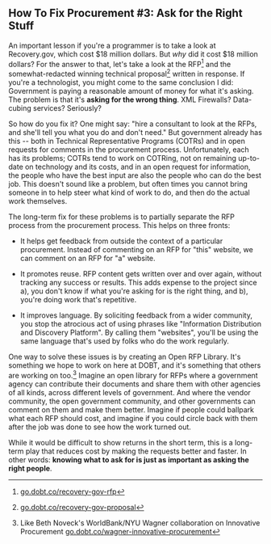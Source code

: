 ## How To Fix Procurement #3: Ask for the Right Stuff

An important lesson if you're a programmer is to take a look at Recovery.gov, which cost $18 million dollars. But *why* did it cost $18 million dollars? For the answer to that, let's take a look at the RFP[^6] and the somewhat-redacted winning technical proposal[^7] written in response. If you're a technologist, you might come to the same conclusion I did: Government is paying a reasonable amount of money for what it's asking. The problem is that it's **asking for the wrong thing**. XML Firewalls? Data-cubing services? Seriously?

So how do you fix it? One might say: "hire a consultant to look at the RFPs, and she'll tell you what you do and don't need." But government already has this -- both in Technical Representative Programs (COTRs) and in open requests for comments in the procurement process. Unfortunately, each has its problems; COTRs tend to work on COTRing, not on remaining up-to-date on technology and its costs, and in an open request for information, the people who have the best input are also the people who can do the best job. This doesn't sound like a problem, but often times you cannot bring someone in to help steer what kind of work to do, and then do the actual work themselves.

The long-term fix for these problems is to partially separate the RFP process from the procurement process. This helps on three fronts:

- It helps get feedback from outside the context of a particular procurement. Instead of commenting on an RFP for "this" website, we can comment on an RFP for "a" website.

- It promotes reuse. RFP content gets written over and over again, without tracking any success or results. This adds expense to the project since a), you don't know if what you're asking for is the right thing, and b), you're doing work that's repetitive.

- It improves language. By soliciting feedback from a wider community, you stop the atrocious act of using phrases like "Information Distribution and Discovery Platform". By calling them "websites", you'll be using the same language that's used by folks who do the work regularly.

One way to solve these issues is by creating an Open RFP Library. It's something we hope to work on here at DOBT, and it's something that others are working on too.[^8] Imagine an open library for RFPs where a government agency can contribute their documents and share them with other agencies of all kinds, across different levels of government. And where the vendor community, the open government community, and other governments can comment on them and make them better. Imagine if people could ballpark what each RFP should cost, and imagine if you could circle back with them after the job was done to see how the work turned out.

While it would be difficult to show returns in the short term, this is a long-term play that reduces cost by making the requests better and faster. In other words: **knowing what to ask for is just as important as asking the right people**.

[^6]: [go.dobt.co/recovery-gov-rfp](http://go.dobt.co/recovery-gov-rfp)

[^7]: [go.dobt.co/recovery-gov-proposal](http://go.dobt.co/recovery-gov-proposal)

[^8]: Like Beth Noveck's WorldBank/NYU Wagner collaboration on Innovative Procurement [go.dobt.co/wagner-innovative-procurement](http://go.dobt.co/wagner-innovative-procurement)

